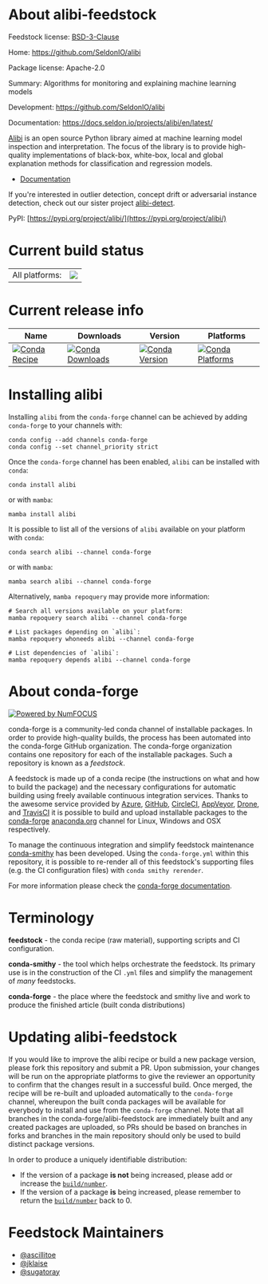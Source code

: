 About alibi-feedstock
=====================

Feedstock license: [BSD-3-Clause](https://github.com/conda-forge/alibi-feedstock/blob/main/LICENSE.txt)

Home: https://github.com/SeldonIO/alibi

Package license: Apache-2.0

Summary: Algorithms for monitoring and explaining machine learning models

Development: https://github.com/SeldonIO/alibi

Documentation: https://docs.seldon.io/projects/alibi/en/latest/

[Alibi](https://docs.seldon.io/projects/alibi) is an open source Python
library aimed at machine learning model
inspection and interpretation. The focus of the library is to provide
high-quality implementations of black-box, white-box, local and global
explanation methods for classification and regression models.

- [Documentation](https://docs.seldon.io/projects/alibi/en/latest/)

If you're interested in outlier detection, concept drift or adversarial
instance detection, check out our sister project
[alibi-detect](https://github.com/SeldonIO/alibi-detect).

PyPI: [https://pypi.org/project/alibi/](https://pypi.org/project/alibi/)


Current build status
====================


<table><tr><td>All platforms:</td>
    <td>
      <a href="https://dev.azure.com/conda-forge/feedstock-builds/_build/latest?definitionId=15179&branchName=main">
        <img src="https://dev.azure.com/conda-forge/feedstock-builds/_apis/build/status/alibi-feedstock?branchName=main">
      </a>
    </td>
  </tr>
</table>

Current release info
====================

| Name | Downloads | Version | Platforms |
| --- | --- | --- | --- |
| [![Conda Recipe](https://img.shields.io/badge/recipe-alibi-green.svg)](https://anaconda.org/conda-forge/alibi) | [![Conda Downloads](https://img.shields.io/conda/dn/conda-forge/alibi.svg)](https://anaconda.org/conda-forge/alibi) | [![Conda Version](https://img.shields.io/conda/vn/conda-forge/alibi.svg)](https://anaconda.org/conda-forge/alibi) | [![Conda Platforms](https://img.shields.io/conda/pn/conda-forge/alibi.svg)](https://anaconda.org/conda-forge/alibi) |

Installing alibi
================

Installing `alibi` from the `conda-forge` channel can be achieved by adding `conda-forge` to your channels with:

```
conda config --add channels conda-forge
conda config --set channel_priority strict
```

Once the `conda-forge` channel has been enabled, `alibi` can be installed with `conda`:

```
conda install alibi
```

or with `mamba`:

```
mamba install alibi
```

It is possible to list all of the versions of `alibi` available on your platform with `conda`:

```
conda search alibi --channel conda-forge
```

or with `mamba`:

```
mamba search alibi --channel conda-forge
```

Alternatively, `mamba repoquery` may provide more information:

```
# Search all versions available on your platform:
mamba repoquery search alibi --channel conda-forge

# List packages depending on `alibi`:
mamba repoquery whoneeds alibi --channel conda-forge

# List dependencies of `alibi`:
mamba repoquery depends alibi --channel conda-forge
```


About conda-forge
=================

[![Powered by
NumFOCUS](https://img.shields.io/badge/powered%20by-NumFOCUS-orange.svg?style=flat&colorA=E1523D&colorB=007D8A)](https://numfocus.org)

conda-forge is a community-led conda channel of installable packages.
In order to provide high-quality builds, the process has been automated into the
conda-forge GitHub organization. The conda-forge organization contains one repository
for each of the installable packages. Such a repository is known as a *feedstock*.

A feedstock is made up of a conda recipe (the instructions on what and how to build
the package) and the necessary configurations for automatic building using freely
available continuous integration services. Thanks to the awesome service provided by
[Azure](https://azure.microsoft.com/en-us/services/devops/), [GitHub](https://github.com/),
[CircleCI](https://circleci.com/), [AppVeyor](https://www.appveyor.com/),
[Drone](https://cloud.drone.io/welcome), and [TravisCI](https://travis-ci.com/)
it is possible to build and upload installable packages to the
[conda-forge](https://anaconda.org/conda-forge) [anaconda.org](https://anaconda.org/)
channel for Linux, Windows and OSX respectively.

To manage the continuous integration and simplify feedstock maintenance
[conda-smithy](https://github.com/conda-forge/conda-smithy) has been developed.
Using the ``conda-forge.yml`` within this repository, it is possible to re-render all of
this feedstock's supporting files (e.g. the CI configuration files) with ``conda smithy rerender``.

For more information please check the [conda-forge documentation](https://conda-forge.org/docs/).

Terminology
===========

**feedstock** - the conda recipe (raw material), supporting scripts and CI configuration.

**conda-smithy** - the tool which helps orchestrate the feedstock.
                   Its primary use is in the construction of the CI ``.yml`` files
                   and simplify the management of *many* feedstocks.

**conda-forge** - the place where the feedstock and smithy live and work to
                  produce the finished article (built conda distributions)


Updating alibi-feedstock
========================

If you would like to improve the alibi recipe or build a new
package version, please fork this repository and submit a PR. Upon submission,
your changes will be run on the appropriate platforms to give the reviewer an
opportunity to confirm that the changes result in a successful build. Once
merged, the recipe will be re-built and uploaded automatically to the
`conda-forge` channel, whereupon the built conda packages will be available for
everybody to install and use from the `conda-forge` channel.
Note that all branches in the conda-forge/alibi-feedstock are
immediately built and any created packages are uploaded, so PRs should be based
on branches in forks and branches in the main repository should only be used to
build distinct package versions.

In order to produce a uniquely identifiable distribution:
 * If the version of a package **is not** being increased, please add or increase
   the [``build/number``](https://docs.conda.io/projects/conda-build/en/latest/resources/define-metadata.html#build-number-and-string).
 * If the version of a package **is** being increased, please remember to return
   the [``build/number``](https://docs.conda.io/projects/conda-build/en/latest/resources/define-metadata.html#build-number-and-string)
   back to 0.

Feedstock Maintainers
=====================

* [@ascillitoe](https://github.com/ascillitoe/)
* [@jklaise](https://github.com/jklaise/)
* [@sugatoray](https://github.com/sugatoray/)

